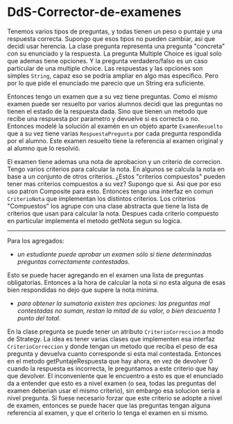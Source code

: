 # DdS-Corrector-de-examenes
Tenemos varios tipos de preguntas, y todas tienen un peso o puntaje y una respuesta correcta.
Supongo que esos tipos no pueden cambiar, asi que decidi usar herencia. La clase pregunta representa una pregunta "concreta" con su enunciado y la respuesta. La pregunta Multiple Choice es igual solo que ademas tiene opciones. Y la pregunta verdadero/falso es un caso particular de una multiple choice.
Las respuestas y las opciones son simples `String`, capaz eso se podria ampliar en algo mas especifico. Pero por lo que pide el enunciado me parecio que un String era suficiente.

Entonces tengo un examen que a su vez tiene preguntas. Como el mismo examen puede ser resuelto por varios alumnos decidi que las preguntas no tienen el estado de la respuesta dada. Sino que tienen un metodo que recibe una respuesta por parametro y devuelve si es correcta o no.
Entonces modelé la solución al examén en un objeto aparte `ExamenResuelto` que a su vez tiene varias `RespuestaPregunta` por cada pregunta respondida por el alumno. Este examen resuelto tiene la referencia al examen original y al alumno que lo resolvió.

El examen tiene ademas una nota de aprobacion y un criterio de correcion.
Tengo varios criterios para calcular la nota. En algunos se calcula la nota en base a un conjunto de otros criterios. ¿Estos "criterios compuestos" pueden tener mas criterios compuestos a su vez? Supongo que si.
Asi que por eso uso patron Composite para esto. Entonces tengo una interfaz en comun `CriterioNota` que implementan los distintos criterios. Los criterios "Compuestos" los agrupe con una clase abstracta que tiene la lista de criterios que usan para calcular la nota. Despues cada criterio compuesto en particular implementa el metodo getNota segun su logica.

---

Para los agregados:

* *un estudiante puede aprobar un examen sólo si tiene determinadas preguntas correctamente contestadas.*

Esto se puede hacer agregando en el examen una lista de preguntas obligatorias. Entonces a la hora de calcular la nota si no esta alguna de esas bien respondidas no dejo que supere la nota minima.




* *para obtener la sumatoria existen tres opciones:
las preguntas mal contestadas no suman, 
restan la mitad de su valor, o bien 
descuenta 1 punto del total.*

En la clase pregunta se puede tener un atributo `CriterioCorreccion` a modo de Strategy. La idea es tener varias clases que implementen esa interfaz `CriterioCorreccion` y donde tengan un metodo que reciba el peso de esa pregunta y devuelva cuanto corresponde si esta mal contestada.
Entonces en el metodo getPuntajeRespuesta que hay ahora, en vez de devolver 0 cuando la respuesta es incorrecta, le preguntamos a este criterio que hay que devolver.
El inconveniente que le encuentro a esto es que el enunciado da a entender que esto es a nivel examen (o sea, todas las preguntas del examen deberian usar el mismo criterio), sin embargo esa solucion seria a nivel pregunta. Si fuese necesario forzar que este criterio se adopte a nivel de examen, entonces se puede hacer que las preguntas tengan alguna referencia al examen, y que el criterio lo tenga el examen en si mismo.
